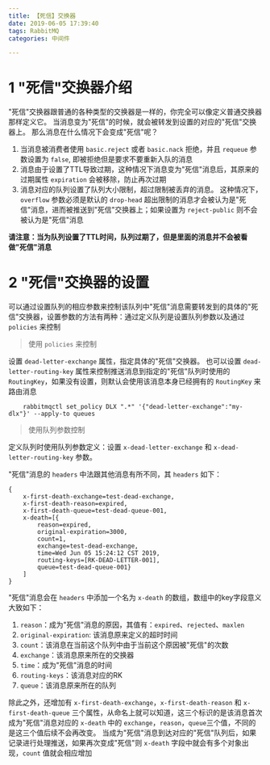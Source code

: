 ```yaml
---
title: 【死信】交换器
date: 2019-06-05 17:39:40
tags: RabbitMQ
categories: 中间件

---
```


# 1 "死信"交换器介绍

"死信"交换器跟普通的各种类型的交换器是一样的，你完全可以像定义普通交换器那样定义它。 当消息变为"死信"的时候，就会被转发到设置的对应的"死信"交换器上。 那么消息在什么情况下会变成"死信"呢？

1. 当消息被消费者使用 `basic.reject` 或者 `basic.nack` 拒绝，并且 `requeue` 参数设置为 `false`, 即被拒绝但是要求不要重新入队的消息
2. 消息由于设置了TTL导致过期，这种情况下消息变为"死信"消息后，其原来的过期属性 `expiration` 会被移除，防止再次过期
3. 消息对应的队列设置了队列大小限制，超过限制被丢弃的消息。 这种情况下，`overflow` 参数必须是默认的 `drop-head` 超出限制的消息才会被认为是"死信"消息，进而被推送到"死信"交换器上；如果设置为 `reject-public` 则不会被认为是"死信"消息

**请注意：当为队列设置了TTL时间，队列过期了，但是里面的消息并不会被看做"死信"消息**

# 2 "死信"交换器的设置

可以通过设置队列的相应参数来控制该队列中"死信"消息需要转发到的具体的"死信"交换器，设置参数的方法有两种：通过定义队列是设置队列参数以及通过 `policies` 来控制

> 使用 `policies` 来控制

设置 `dead-letter-exchange` 属性，指定具体的"死信"交换器。 也可以设置 `dead-letter-routing-key` 属性来控制推送消息到指定的"死信"队列时使用的 `RoutingKey`，如果没有设置，则默认会使用该消息本身已经拥有的 `RoutingKey` 来路由消息 

		rabbitmqctl set_policy DLX ".*" '{"dead-letter-exchange":"my-dlx"}' --apply-to queues

> 使用队列参数控制

定义队列时使用队列参数定义：设置 `x-dead-letter-exchange` 和  `x-dead-letter-routing-key` 参数。

"死信"消息的 `headers` 中法跟其他消息有所不同，其 `headers` 如下：
	
	{
		x-first-death-exchange=test-dead-exchange, 
		x-first-death-reason=expired, 
		x-first-death-queue=test-dead-queue-001,
		x-death=[{
			reason=expired, 
			original-expiration=3000, 
			count=1, 
			exchange=test-dead-exchange, 
			time=Wed Jun 05 15:24:12 CST 2019, 
			routing-keys=[RK-DEAD-LETTER-001], 
			queue=test-dead-queue-001}
		]
	}

"死信"消息会在 `headers` 中添加一个名为 `x-death` 的数组，数组中的key字段意义大致如下：

1. `reason`：成为"死信"消息的原因，其值有：`expired`、`rejected`、`maxlen`
2. `original-expiration`: 该消息原来定义的超时时间
3. `count`：该消息在当前这个队列中由于当前这个原因被"死信"的次数
4. `exchange`：该消息原来所在的交换器
5. `time`：成为"死信"消息的时间
6. `routing-keys`：该消息对应的RK
7. `queue`：该消息原来所在的队列

除此之外，还增加有 `x-first-death-exchange`，`x-first-death-reason` 和 `x-first-death-queue` 三个属性，从命名上就可以知道，这三个标识的是该消息首次成为"死信"消息对应的 `x-death` 中的 `exchange`，`reason`，`queue`三个值，不同的是这三个值后续不会再改变。 当成为"死信"消息到达对应的"死信"队列后，如果记录进行处理推送，如果再次变成"死信"则 `x-death` 字段中就会有多个对象出现，`count` 值就会相应增加

